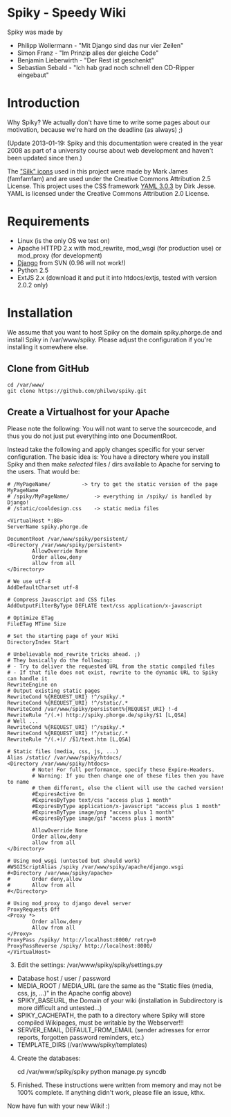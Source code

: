 # Spiky - Speedy Wiki

Spiky was made by

* Philipp Wollermann - "Mit Django sind das nur vier Zeilen"
* Simon Franz - "Im Prinzip alles der gleiche Code"
* Benjamin Lieberwirth - "Der Rest ist geschenkt"
* Sebastian Sebald - "Ich hab grad noch schnell den CD-Ripper eingebaut"


# Introduction

Why Spiky? We actually don't have time to write some pages about our motivation,
because we're hard on the deadline (as always) ;)

(Update 2013-01-19: Spiky and this documentation were created in the year 2008 as part of a university course about
web development and haven't been updated since then.)

The ["Silk" icons](http://www.famfamfam.com/lab/icons/silk/) used in this project were made by Mark James (famfamfam) and are used under the
Creative Commons Attribution 2.5 License. This project uses the CSS framework [YAML 3.0.3](http://www.yaml.de/) by Dirk Jesse. YAML is licensed
under the Creative Commons Attribution 2.0 License.


# Requirements

* Linux (is the only OS we test on)
* Apache HTTPD 2.x with mod_rewrite, mod_wsgi (for production use) or mod_proxy (for development)
* [Django](http://www.djangoproject.com/) from SVN (0.96 will not work!)
* Python 2.5
* ExtJS 2.x (download it and put it into htdocs/extjs, tested with version 2.0.2 only)


# Installation

We assume that you want to host Spiky on the domain spiky.phorge.de and install Spiky in /var/www/spiky. Please adjust the configuration if you're installing it somewhere else.

## Clone from GitHub

    cd /var/www/
    git clone https://github.com/philwo/spiky.git

## Create a Virtualhost for your Apache

Please note the following: You will not want to serve the sourcecode, and thus you do
not just put everything into one DocumentRoot.

Instead take the following and apply changes specific for your server configuration.
The basic idea is: You have a directory where you install Spiky and then make
*selected* files / dirs available to Apache for serving to the users. That would be:

    # /MyPageName/			-> try to get the static version of the page MyPageName
    # /spiky/MyPageName/		-> everything in /spiky/ is handled by Django!
    # /static/cooldesign.css	-> static media files

    <VirtualHost *:80>
    ServerName spiky.phorge.de

    DocumentRoot /var/www/spiky/persistent/
    <Directory /var/www/spiky/persistent>
            AllowOverride None
            Order allow,deny
            allow from all
    </Directory>

    # We use utf-8
    AddDefaultCharset utf-8

    # Compress Javascript and CSS files
    AddOutputFilterByType DEFLATE text/css application/x-javascript

    # Optimize ETag
    FileETag MTime Size

    # Set the starting page of your Wiki
    DirectoryIndex Start

    # Unbelievable mod_rewrite tricks ahead. ;)
    # They basically do the following:
    # - Try to deliver the requested URL from the static compiled files
    # - If that file does not exist, rewrite to the dynamic URL to Spiky can handle it
    RewriteEngine on
    # Output existing static pages
    RewriteCond %{REQUEST_URI} !^/spiky/.*
    RewriteCond %{REQUEST_URI} !^/static/.*
    RewriteCond /var/www/spiky/persistent%{REQUEST_URI} !-d
    RewriteRule ^/(.+) http://spiky.phorge.de/spiky/$1 [L,QSA]
    # Well ...
    RewriteCond %{REQUEST_URI} !^/spiky/.*
    RewriteCond %{REQUEST_URI} !^/static/.*
    RewriteRule ^/(.+)/ /$1/text.htm [L,QSA]

    # Static files (media, css, js, ...)
    Alias /static/ /var/www/spiky/htdocs/
    <Directory /var/www/spiky/htdocs>
    		# Note! For full performance, specify these Expire-Headers.
    		# Warning: If you then change one of these files then you have to name
    		# them different, else the client will use the cached version!
            #ExpiresActive On
            #ExpiresByType text/css "access plus 1 month"
            #ExpiresByType application/x-javascript "access plus 1 month"
            #ExpiresByType image/png "access plus 1 month"
            #ExpiresByType image/gif "access plus 1 month"

            AllowOverride None
            Order allow,deny
            allow from all
    </Directory>

    # Using mod_wsgi (untested but should work)
    #WSGIScriptAlias /spiky /var/www/spiky/apache/django.wsgi
    #<Directory /var/www/spiky/apache>
    #       Order deny,allow
    #       Allow from all
    #</Directory>

    # Using mod_proxy to django devel server
    ProxyRequests Off
    <Proxy *>
            Order allow,deny
            Allow from all
    </Proxy>
    ProxyPass /spiky/ http://localhost:8000/ retry=0
    ProxyPassReverse /spiky/ http://localhost:8000/
    </VirtualHost>

3) Edit the settings: /var/www/spiky/spiky/settings.py

* Database host / user / password
* MEDIA_ROOT / MEDIA_URL (are the same as the "Static files (media, css, js, ...)" in the Apache config above)
* SPIKY_BASEURL, the Domain of your wiki (installation in Subdirectory is more difficult and untested...)
* SPIKY_CACHEPATH, the path to a directory where Spiky will store compiled Wikipages, must be writable by the Webserver!!!
* SERVER_EMAIL, DEFAULT_FROM_EMAIL (sender adresses for error reports, forgotten password reminders, etc.)
* TEMPLATE_DIRS (/var/www/spiky/templates)

4) Create the databases:

    cd /var/www/spiky/spiky
    python manage.py syncdb

5) Finished. These instructions were written from memory and may not be 100% complete. If anything
didn't work, please file an issue, kthx.

Now have fun with your new Wiki! :)
